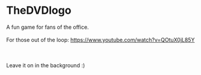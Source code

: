 # TheDVDlogo
A fun game for fans of the office.
\
\
For those out of the loop: https://www.youtube.com/watch?v=QOtuX0jL85Y
\
\
\
\
Leave it on in the background :)

